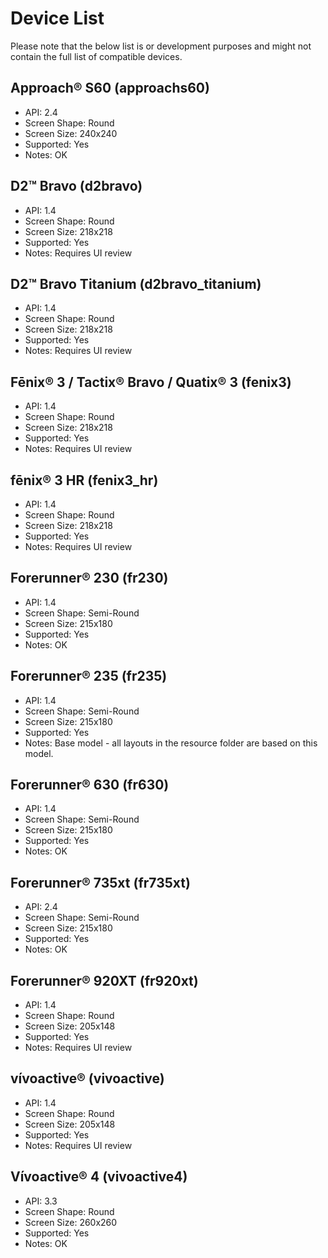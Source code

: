 # Device List

Please note that the below list is or development purposes and might not contain the full list of compatible devices.

## Approach® S60 (approachs60)

- API: 2.4
- Screen Shape: Round
- Screen Size: 240x240
- Supported: Yes
- Notes: OK

## D2™ Bravo (d2bravo)

- API: 1.4
- Screen Shape: Round
- Screen Size: 218x218
- Supported: Yes
- Notes: Requires UI review

## D2™ Bravo Titanium (d2bravo_titanium)

- API: 1.4
- Screen Shape: Round
- Screen Size: 218x218
- Supported: Yes
- Notes: Requires UI review

## Fēnix® 3 / Tactix® Bravo / Quatix® 3 (fenix3)

- API: 1.4
- Screen Shape: Round
- Screen Size: 218x218
- Supported: Yes
- Notes: Requires UI review

## fēnix® 3 HR (fenix3_hr)

- API: 1.4
- Screen Shape: Round
- Screen Size: 218x218
- Supported: Yes
- Notes: Requires UI review

## Forerunner® 230 (fr230)

- API: 1.4
- Screen Shape: Semi-Round
- Screen Size: 215x180
- Supported: Yes
- Notes: OK

## Forerunner® 235 (fr235)

- API: 1.4
- Screen Shape: Semi-Round
- Screen Size: 215x180
- Supported: Yes
- Notes: Base model - all layouts in the resource folder are based on this model.

## Forerunner® 630 (fr630)

- API: 1.4
- Screen Shape: Semi-Round
- Screen Size: 215x180
- Supported: Yes
- Notes: OK

## Forerunner® 735xt (fr735xt)

- API: 2.4
- Screen Shape: Semi-Round
- Screen Size: 215x180
- Supported: Yes
- Notes: OK

## Forerunner® 920XT (fr920xt)

- API: 1.4
- Screen Shape: Round
- Screen Size: 205x148
- Supported: Yes
- Notes: Requires UI review

## vívoactive® (vivoactive)

- API: 1.4
- Screen Shape: Round
- Screen Size: 205x148
- Supported: Yes
- Notes: Requires UI review

## Vívoactive® 4 (vivoactive4)

- API: 3.3
- Screen Shape: Round
- Screen Size: 260x260
- Supported: Yes
- Notes: OK
